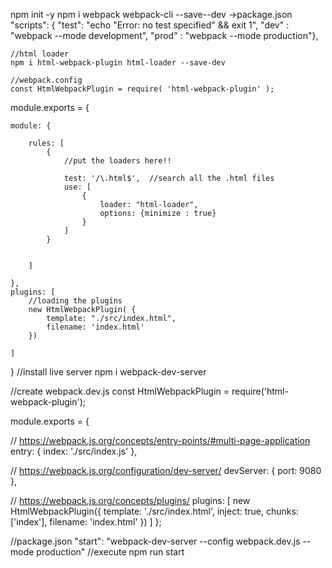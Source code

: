 npm init -y
 npm i webpack webpack-cli --save--dev
 ->package.json
     "scripts": {
    "test": "echo \"Error: no test specified\" && exit 1",
    "dev" : "webpack --mode development",
    "prod" : "webpack --mode production"},

    //html loader
    npm i html-webpack-plugin html-loader --save-dev

    //webpack.config
    const HtmlWebpackPlugin = require( 'html-webpack-plugin' );
module.exports = {

    module: {

        rules: [
            {
                //put the loaders here!!

                test: '/\.html$',  //search all the .html files
                use: [
                    {
                        loader: "html-loader",
                        options: {minimize : true}
                    }
                ]
            }
           
            
        ]
        
    },
    plugins: [
        //loading the plugins
        new HtmlWebpackPlugin( {
            template: "./src/index.html",
            filename: 'index.html'
        })

    ]
}
//install live server
npm i webpack-dev-server

//create webpack.dev.js
const HtmlWebpackPlugin = require('html-webpack-plugin');

module.exports = {

  // https://webpack.js.org/concepts/entry-points/#multi-page-application
  entry: {
    index: './src/index.js'
  },

  // https://webpack.js.org/configuration/dev-server/
  devServer: {
    port: 9080
  },

  // https://webpack.js.org/concepts/plugins/
  plugins: [
    new HtmlWebpackPlugin({
      template: './src/index.html',
      inject: true,
      chunks: ['index'],
      filename: 'index.html'
    })
  ]
};

//package.json
"start": "webpack-dev-server --config webpack.dev.js --mode production"
//execute
npm run start